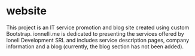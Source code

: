 # website
This project is an IT service promotion and blog site created using custom Bootstrap. ionnelli.me is dedicated to presenting the services offered by Ioneli Development SRL and includes service description pages, company information and a blog (currently, the blog section has not been added).
